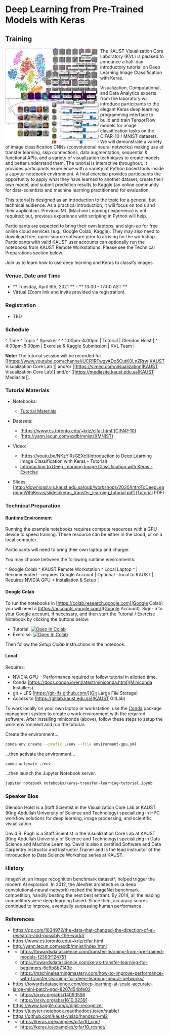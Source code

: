 # Deep Learning from Pre-Trained Models with Keras


## Training

<img align="left" src="media/dl-cnn-keras-vis.png" width=300> The KAUST Visualization Core Laboratory (KVL) is pleased to announce a half-day introductory tutorial on Deep Learning Image Classification with Keras.  

Visualization, Computational, and Data Analytics experts from the laboratory will introduce participants to the elegant Keras deep learning programming interface to build and train TensorFlow models for image classification tasks on the CIFAR-10 / MNIST datasets.  We will demonstrate a variety of image classification CNNs (convolutional neural networks) making use of transfer learning, skip connections, data augmentation, sequential & functional APIs, and a variety of visualization techniques to create models and better understand them.  The tutorial is interactive throughout.  It provides participants experience with a variety of Python based tools inside a Jupyter notebook environment.  A final exercise provides participants the opportunity to apply what they have learned to another dataset, create their own model, and submit prediction results to Kaggle (an online community for data-scientists and machine learning practitioners) for evaluation.

This tutorial is designed as an introduction to the topic for a general, but technical audience. As a practical introduction, it will focus on tools and their application.  Previous ML (Machine Learning) experience is not required; but, previous experience with scripting in Python will help.

Participants are expected to bring their own laptops, and sign-up for free online cloud services (e.g., Google Colab, Kaggle).  They may also need to download free, open-source software prior to arriving for the workshop. Participants with valid KAUST user accounts can optionally run the notebooks from KAUST Remote Workstations.  Please see the Technical Preparations section below.

Join us to learn how to use deep learning and Keras to classify images.


### Venue, Date and Time 

  * ** Tuesday, April 6th, 2021 ** - ** 13:00 - 17:00 AST **
  * Virtual (Zoom link and invite provided via registration) 


### Registration

  * TBD


### Schedule

^ Time               ^ Topic                         ^ Speaker         ^
^ 1:00pm-4:00pm      | Tutorial                      | Glendon Holst   |
^ 4:00pm-5:00pm      | Exercise & Kaggle Submission  | KVL Team        |

**Note:** The tutorial session will be recorded for [[https://www.youtube.com/channel/UCR1RFwgvADo5CutK0LnZRrw|KAUST Visualization Core Lab ]] and/or [[https://vimeo.com/visualization|KAUST Visualization Core Lab]] and/or [[https://mediasite.kaust.edu.sa|KAUST Mediasite]].

### Tutorial Materials

* Notebooks:
  * [Tutorial Materials](https://github.com/kaust-vislab/keras-tutorials-lite)

* Datasets:
  * [https://www.cs.toronto.edu/~kriz/cifar.html](CIFAR-10)
  * [http://yann.lecun.com/exdb/mnist/](MNIST)

* Video: 
  * [https://youtu.be/NKzYiRsGEXc](Introduction to Deep Learning Image Classification with Keras - Tutorial)
  * [Introduction to Deep Learning Image Classification with Keras - Exercise](https://youtu.be/83T8VQ537sY)

* Slides: [http://download.vis.kaust.edu.sa/pub/workshops/2020/IntroToDeepLearningWithKeras/slides/keras_transfer_learning_tutorial.pdf](Tutorial PDF)


### Technical Preparation

#### Runtime Environment

Running the example notebooks requires compute resources with a GPU device to speed training.  These resource can be either in the cloud, or on a local computer.

Participants will need to bring their own laptop and charger.

You may choose between the following runtime environments:

^ Google Colab    ^ KAUST Remote Workstation   ^ Local Laptop ^
| Recommended - requires Google Account | Optional - local to KAUST | Requires NVIDIA GPU + Installation & Setup   |


#### Google Colab

To run the notebooks in [https://colab.research.google.com](Google Colab) you will need a [https://accounts.google.com/](Google Account).  Sign-in to your Google account, if necessary, and then start the Tutorial / Exercise Notebook by clicking the buttons below:

* Tutorial: [![Open In Colab](https://colab.research.google.com/assets/colab-badge.svg)](https://colab.research.google.com/github/kaust-vislab/keras-tutorials-lite/blob/master/notebooks/keras-transfer-learning-tutorial.ipynb)
* Exercise: [![Open In Colab](https://colab.research.google.com/assets/colab-badge.svg)](https://colab.research.google.com/github/kaust-vislab/keras-tutorials-lite/blob/master/notebooks/keras-mnist-kaggle-exercise.ipynb)

Then follow the *Setup Colab* instructions in the notebook.


#### Local

Requires:

  * NVIDIA GPU – Performance required to follow tutorial in allotted time.
  * Conda [https://docs.conda.io/en/latest/miniconda.html](Miniconda Installers).
  * git + LFS [https://git-lfs.github.com/](Git Large File Storage)
  * Access to [https://gitlab.kaust.edu.sa](KAUST GitLab)

To work locally on your own laptop or workstation, use the [Conda](https://docs.conda.io/en/latest/miniconda.html) package managment system to create a work environment with the required software. After installing miniconda (above), follow these steps to setup the work environment and run the tutorial:

Create the environment...

```bash
conda env create --prefix ./env --file environment-gpu.yml
```

...then activate the environment...

```bash
conda activate ./env
```

...then launch the Jupyter Notebook server.

```bash
jupyter notebook notebooks/keras-transfer-learning-tutorial.ipynb
```


### Speaker Bios

Glendon Holst is a Staff Scientist in the Visualization Core Lab at KAUST (King Abdullah University of Science and Technology) specializing in HPC workflow solutions for deep learning, image processing, and scientific visualization.

David R. Pugh is a Staff Scientist in the Visualization Core Lab at KAUST (King Abdullah University of Science and Technology) specializing in Data Science and Machine Learning. David is also a certified Software and Data Carpentry Instructor and Instructor Trainer and is the lead instructor of the Introduction to Data Science Workshop series at KAUST.


### History

ImageNet, an image recognition benchmark dataset*, helped trigger the modern AI explosion.  In 2012, the AlexNet architecture (a deep convolutional-neural-network) rocked the ImageNet benchmark competition, handily beating the next best entrant.  By 2014, all the leading competitors were deep learning based.  Since then, accuracy scores continued to improve, eventually surpassing human performance.


### References

* https://qz.com/1034972/the-data-that-changed-the-direction-of-ai-research-and-possibly-the-world/
* https://www.cs.toronto.edu/~kriz/cifar.html
* http://yann.lecun.com/exdb/mnist/index.html
* 
  * https://towardsdatascience.com/transfer-learning-from-pre-trained-models-f2393f124751
  * https://towardsdatascience.com/keras-transfer-learning-for-beginners-6c9b8b7143e
  * https://machinelearningmastery.com/how-to-improve-performance-with-transfer-learning-for-deep-learning-neural-networks/
* https://towardsdatascience.com/deep-learning-at-scale-accurate-large-mini-batch-sgd-8207d54bfe02
* 
  * https://arxiv.org/abs/1409.1556
  * https://arxiv.org/abs/1610.02391
* https://www.kaggle.com/c/digit-recognizer
* https://jupyter-notebook.readthedocs.io/en/stable/
* https://github.com/kaust-vislab/handson-ml2
* 
  * https://keras.io/examples/cifar10_cnn/
  * https://keras.io/examples/cifar10_resnet/


